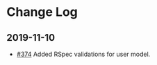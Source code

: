 # Change Log

## 2019-11-10

+ [#374](https://github.com/KATO-Hiro/AtCoderQAHubSandbox/pull/374) Added RSpec validations for user model.
